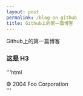 ```yaml
---
layout: post
permalink: /blog-on-github
title: Github上的第一篇博客
---
```


Github上的第一篇博客

### 这是 H3 ######
'''html
<div class="footer"> &copy; 2004 Foo Corporation </div>
'''